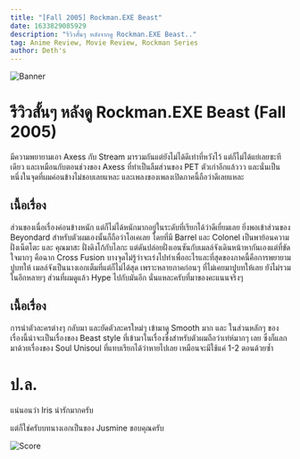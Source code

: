 ```yaml
---
title: "[Fall 2005] Rockman.EXE Beast"
date: 1633829085929
description: "รีวิวสั้นๆ หลังจากดู Rockman.EXE Beast.."
tag: Anime Review, Movie Review, Rockman Series
author: Deth's
---
```

![Banner](https://cdn.myanimelist.net/images/anime/5/80910.jpg)

# รีวิวสั้นๆ หลังดู Rockman.EXE Beast (Fall 2005)

มีความพยายามเอา Axess กับ Stream มารวมกันแต่ยังไม่ได้ดีเท่าที่หวังไว้ แต่ก็ไม่ได้แย่เลยซะทีเดียว และเหมือนกับตอนช่วงของ Axess ที่ทำเป็นลืมส่วนของ PET ตัวเก่าอีกแล้ววว และนั่นเป็นหนึ่งในจุดที่ผมค่อนข้างไม่ชอบเลยแหละ และเพลงของเพลงเปิดภาคนี้ถือว่าดีเลยแหละ
<br />

## เนื้อเรื่อง
ส่วนของเนื่อเรื่องค่อนข้างหนัก แต่ก็ไม่ได้หนักมากอยู่ในระดับที่เรียกได้ว่าดีเยี่ยมเลย ยิ่งพอเข้าส่วนของ Beyondard สำหรับตัวผมเองนั้นก็ถือว่าโอเคเลย โดยที่มี Barrel และ Colonel เป็นพาย้อนความฝั่งเน็ตโตะ และ คุณมาสะ ฝั่งดิงโก้กับไลกะ แต่ดันปล่อยฝั่งเอนซันกับเมลล์จังเดินหน้าหากันเองแต่ที่ขัดใจมากๆ คือฉาก Cross Fusion บางจุดไม่รู้ว่าจะเร่งไปทำเพื่ออะไรและที่สุดของภาคนี้คือการพยายามปูบทให้ เมลล์จังเป็นนางเอกเต็มที่แต่ก็ไม่ได้สุด เพราะหลายภาคก่อนๆ ที่ไม่เคยมาปูบทให้เลย ยังไม่รวมในอีกหลายๆ ส่วนที่ผมดูแล้ว Hype ไปกับมันอีก นั่นแหละครับที่มาของคะแนนจริงๆ
<br />

## เนื้อเรื่อง
การนำตัวละครต่างๆ กลับมา และยัดตัวละครใหม่ๆ เข้ามาดู Smooth มาก และ ในส่วนหลักๆ ของเรื่องนี้น่าจะเป็นเรื่องของ Beast style ที่เข้ามาในเรื่องซึ่งสำหรับตัวผมถือว่าเท่ห์มากๆ เลย ซึ่งก็แลกมาด้วยเรื่องของ Soul Unisoul ที่แทบเรียกได้ว่าหายไปเลย เหมือนจะมีใช้แค่ 1-2 ตอนด้วยซ้ำ
<br />

# ป.ล.
แน่นอนว่า Iris น่ารักมากครับ 

แต่ก็ใช่ครับบทนางเอกเป็นของ Jusmine ขอบคุณครับ

![Score](https://img.shields.io/badge/Score-9%2F10-coral?style=for-the-badge)